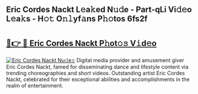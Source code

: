 ## Eric Cordes Nackt L𝚎a𝚔ed N𝚞𝚍e - Part-qLi Vi𝚍𝚎o L𝚎a𝚔s - H𝚘𝚝 O𝚗𝚕yf𝚊ns P𝚑𝚘tos 6fs2f

# <h2><a href="http://kfdqen7.oniu.top/?m=Eric+Cordes+Nackt">🔗👉 🔴 Eric Cordes Nackt P𝚑ot𝚘𝚜 V𝚒d𝚎o</a></h2>

[![Eric Cordes Nackt Nu𝚍e𝚜](https://i.imgur.com/0qMVB7G.gif)](http://kfdqen7.oniu.top/?m=Eric+Cordes+Nackt)
Digital media provider and amusement giver Eric Cordes Nackt, famed for disseminating dance and lifestyle content via trending choreographies and short videos. Outstanding artist Eric Cordes Nackt, celebrated for their exceptional abilities and accomplishments in the realm of entertainment.  
